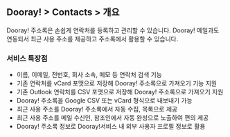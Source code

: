 ## Dooray! > Contacts > 개요

Dooray! 주소록은 손쉽게 연락처를 등록하고 관리할 수 있습니다.
Dooray! 메일과도 연동되서 최근 사용 주소를 제공하고 주소록에서 활용할 수 있습니다. 

### 서비스 특장점 

- 이름, 이메일, 전번호, 회사 소속, 메모 등 연락처 검색 기능 
- 기존 연락처를 vCard 포맷으로 저장해 Dooray! 주소록으로 가져오기 기능 지원
- 기존 Outlook 연락처를 CSV 포맷으로 저장해 Dooray! 주소록으로 가져오기 지원
- Dooray! 주소록을 Google CSV 또는 vCard 형식으로 내보내기 가능 
- 최근 사용 주소를 Dooray! 주소록에서 자동 수집, 목록으로 제공 
- 최근 사용 주소를 메일 수신인, 참조인에서 자동 완성으로 노출하여 편의 제공 
- Dooray! 주소록 정보로 Dooray!서비스 내 외부 사용자 프로필 정보로 활용  
